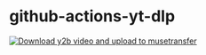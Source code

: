 # github-actions-yt-dlp
[![Download y2b video and upload to musetransfer](../../actions/workflows/y2b-upload-musetransfer.yml/badge.svg)](../../actions/workflows/y2b-upload-musetransfer.yml)

